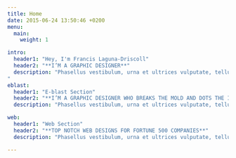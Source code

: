 ```yaml
---
title: Home
date: 2015-06-24 13:50:46 +0200
menu:
  main:
    weight: 1

intro:
  header1: "Hey, I'm Francis Laguna-Driscoll"
  header2: "**I’M A GRAPHIC DESIGNER**"
  description: "Phasellus vestibulum, urna et ultrices vulputate, tellus egestas dolor, eu faucibus quam nunc quis dolor. Vestibulum eget tempor lorem, eleifend maximus felis. Sed aliquam urna sed aliquet. Morbi vestibulum mauris vitae dui molestie condimentum. Suspendisse tempus quis dui ut mattis.
"
eblast:
  header1: "E-blast Section"
  header2: "**I’M A GRAPHIC DESIGNER WHO BREAKS THE MOLD AND DOTS THE I’s**"
  description: "Phasellus vestibulum, urna et ultrices vulputate, tellus egestas dolor, eu faucibus quam nunc quis dolor. Vestibulum eget tempor lorem, eleifend maximus felis. Sed aliquam urna sed aliquet. Morbi vestibulum mauris vitae dui molestie condimentum. Suspendisse tempus quis dui ut mattis."

web:
  header1: "Web Section"
  header2: "**TOP NOTCH WEB DESIGNS FOR FORTUNE 500 COMPANIES**"
  description: "Phasellus vestibulum, urna et ultrices vulputate, tellus egestas dolor, eu faucibus quam nunc quis dolor. Vestibulum eget tempor lorem, eleifend maximus felis. Sed aliquam urna sed aliquet. Morbi vestibulum mauris vitae dui molestie condimentum. Suspendisse tempus quis dui ut mattis."

---
```

